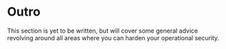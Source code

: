 # Outro

This section is yet to be written, but will cover some general advice revolving around all areas where you can harden your operational security.